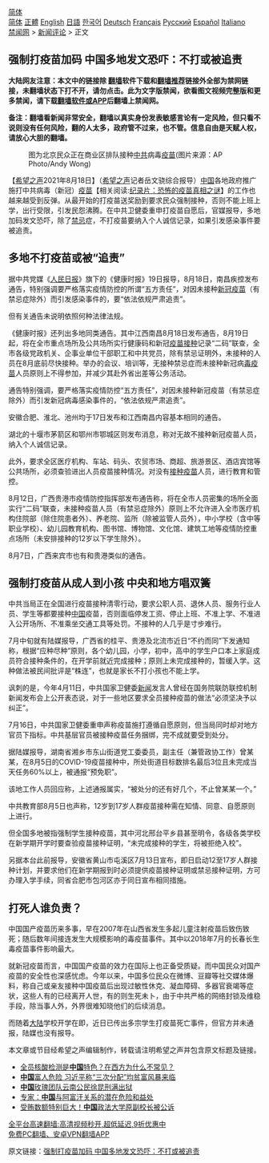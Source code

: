  <!-- 面包屑导航 --> <div class="breadcrumb"><!-- GTranslate: https://gtranslate.io/ -->  <div class="switcher notranslate">  <div class="selected">  <a href="#" onclick="return false;"> 简体</a>  </div>  <div class="option">  <a href="https://www.bannedbook.org" onclick="doGTranslate('zh-CN|zh-CN');jQuery('div.switcher div.selected a').html(jQuery(this).html());return false;" title="简体中文" class="nturl selected"> 简体</a>  <a href="https://www.bannedbook.org/zh-tw/" onclick="doGTranslate('zh-CN|zh-TW');jQuery('div.switcher div.selected a').html(jQuery(this).html());return false;" title="繁體中文" class="nturl"> 正體</a>  <a href="https://www.bannedbook.org/en/" onclick="doGTranslate('zh-CN|en');jQuery('div.switcher div.selected a').html(jQuery(this).html());return false;" title="English" class="nturl"> English</a>  <a href="https://www.bannedbook.org/ja/" onclick="doGTranslate('zh-CN|ja');jQuery('div.switcher div.selected a').html(jQuery(this).html());return false;" title="日本語" class="nturl"> 日語</a>  <a href="https://www.bannedbook.org/ko/" onclick="doGTranslate('zh-CN|ko');jQuery('div.switcher div.selected a').html(jQuery(this).html());return false;" title="한국어" class="nturl"> 한국어</a>  <a href="https://www.bannedbook.org/de/" onclick="doGTranslate('zh-CN|de');jQuery('div.switcher div.selected a').html(jQuery(this).html());return false;" title="Deutsch" class="nturl"> Deutsch</a>  <a href="https://www.bannedbook.org/fr/" onclick="doGTranslate('zh-CN|fr');jQuery('div.switcher div.selected a').html(jQuery(this).html());return false;" title="Français" class="nturl"> Français</a>  <a href="https://www.bannedbook.org/ru/" onclick="doGTranslate('zh-CN|ru');jQuery('div.switcher div.selected a').html(jQuery(this).html());return false;" title="Русский" class="nturl"> Русский</a>  <a href="https://www.bannedbook.org/es/" onclick="doGTranslate('zh-CN|es');jQuery('div.switcher div.selected a').html(jQuery(this).html());return false;" title="Español" class="nturl"> Español</a>  <a href="https://www.bannedbook.org/it/" onclick="doGTranslate('zh-CN|it');jQuery('div.switcher div.selected a').html(jQuery(this).html());return false;" title="Italiano" class="nturl"> Italiano</a>  </div>  </div>      <div class='breadcrumb-sub'><!-- Breadcrumb NavXT 6.3.0 --> <a href="https://www.bannedbook.org/" class="home">禁闻网</a> &gt; <a href="https://www.bannedbook.org/bnews/comments/" class="category">新闻评论</a> &gt; 正文</div></div><h2>强制打疫苗加码 中国多地发文恐吓：不打或被追责</h2> <p class="notice"><b>大陆网友注意：本文中的链接除 <a href="https://github.com/bannedbook/fanqiang" >翻墙</a>软件下载和<a href="https://github.com/killgcd/justmysocks/blob/master/README.md">翻墙推荐</a>链接外全部为禁网链接，未翻墙状态下打不开，请勿点击。此为文字版禁闻，欲看图文视频完整版和更多禁闻，请下载<a href="https://github.com/bannedbook/fanqiang">翻墙软件或APP</a>后翻墙上禁闻网。</p><p>备注：翻墙看新闻非常安全，翻墙以真实身份发表敏感言论有一定风险，但只看不说则没有任何风险，翻的人太多，政府管不过来，也不管。信息自由是天赋人权，请放心大胆的翻墙。</b></p>  <div class="entry"> <figure> <p><figcaption>图为北京民众正在商业区排队接种<a href="https://www.bannedbook.org/bnews/tag/%e4%b8%ad%e5%85%b1/" class="st_tag internal_tag" rel="tag" title="标签 中共 下的日志">中共</a>病毒<a href="https://www.bannedbook.org/bnews/tag/%e7%96%ab%e8%8b%97/" class="st_tag internal_tag" rel="tag" title="标签 疫苗 下的日志">疫苗</a>(图片来源：AP Photo/Andy Wong)</figcaption></figure> <p>【<span class='wp_keywordlink_affiliate'><a href="https://www.soundofhope.org" title="希望之声" target="_blank">希望之声</a></span>2021年8月18日】（<a href="https://www.bannedbook.org/bnews/tag/%e5%b8%8c%e6%9c%9b%e4%b9%8b%e5%a3%b0/" class="st_tag internal_tag" rel="tag" title="标签 希望之声 下的日志">希望之声</a>记者岳文骁综合报导）<span class='wp_keywordlink_affiliate'><a href="https://www.bannedbook.org/" title="中国" target="_blank">中国</a></span>各地政府推广施打中共病毒（新冠）<span class='wp_keywordlink'><a href="https://www.bannedbook.org/bnews/tculture/20160630/551027.html" title="疫苗" target="_blank">疫苗</a></span>【相关阅读:<a href='https://www.bannedbook.org/bnews/topimagenews/20180408/925060.html' target='_blank'>纪录片：恐怖的疫苗真相之谜</a>】的工作也越来越受到反弹。从最开始的打疫苗送奖励到要求民众强制接种，否则不能上班上学，出行受限，引发民怨沸腾。在中共卫健委重申打疫苗自愿后，官媒报导，多地加码发文恐吓，除了<a href="https://www.bannedbook.org/bnews/tag/%E7%A6%81%E5%BF%8C/" class="st_tag internal_tag" rel="tag" title="标签 禁忌 下的日志">禁忌</a>症，不打疫苗要纳入个人诚信记录，如果引发感染事件要被追责。</p> <h2>多地不打疫苗或被“追责”</h2> <p>据中共党媒《<span class='wp_keywordlink'><a href="https://www.bannedbook.org/forum2/topic109.html" title="透视人民日报" target="_blank">人民日报</a></span>》旗下的《健康时报》19日报导，8月18日，南昌疾控发布通告，特别强调要严格落实疫情防控的所谓“五方责任”，对因未接种<a href="https://www.bannedbook.org/bnews/tag/%e6%96%b0%e5%86%a0%e7%96%ab%e8%8b%97/" class="st_tag internal_tag" rel="tag" title="标签 新冠疫苗 下的日志">新冠疫苗</a>（有禁忌症除外）而引发感染事件的，要“依法依规严肃追责”。</p> <p>但有关通告未说明依照何种法律法规。</p> <p>《健康时报》还列出多地同类通告。其中江西南昌8月18日发布通告，8月19日起，将在全市重点场所及公共场所实行健康码和新冠<a href="https://www.bannedbook.org/bnews/tag/%E7%96%AB%E8%8B%97%E6%8E%A5%E7%A7%8D/" class="st_tag internal_tag" rel="tag" title="标签 疫苗接种 下的日志">疫苗接种</a>记录“二码”联查，全市各级党政机关、企事业单位干部职工和中共党员，除有禁忌证明外，未接种的人员在8月底前尽快接种。举办的会议、培训等，无接种禁忌症而未接种新冠病<a href="https://www.bannedbook.org/bnews/tag/%e6%af%92%e7%96%ab%e8%8b%97/" class="st_tag internal_tag" rel="tag" title="标签 毒疫苗 下的日志">毒疫苗</a>人员原则上不得参加，并减少其赴外省出差等公务活动。</p> <p>通告特别强调，要严格落实疫情防控“五方责任”，对因未接种新冠疫苗（有禁忌症除外）而引发新冠病毒感染事件的，“依法依规严肃追责”。</p> <p>安徽合肥、淮北、池州均于17日发布和江西南昌内容基本相同的通告。</p>  <p>湖北的十堰市茅箭区和鄂州市鄂城区则发布消息，称对无故不接种新冠疫苗人员，纳入个人诚信记录。</p> <p>此外，要求全区医疗机构、车站、码头、农贸市场、商超、旅游景区、酒店宾馆等公共场所，必须查验进出人员疫苗接种情况。对没有<a href="https://www.bannedbook.org/bnews/tag/%E6%8E%A5%E7%A7%8D%E7%96%AB%E8%8B%97/" class="st_tag internal_tag" rel="tag" title="标签 接种疫苗 下的日志">接种疫苗</a>人员，进行教育和管控。</p> <p>8月12日，广西贵港市疫情防控指挥部发布通告称，将在全市人员密集的场所全面实行“二码”联查，未接种疫苗人员（有禁忌症除外）原则上不允许进入全市医疗机构住院部（除住院患者外）、养老院、监所（除被监管人员外），中小学校（含中等职业学校）、幼儿园教育机构、图书馆、博物馆、文化馆、建筑工地等疫情防控重点场所（未安排接种的12岁以下学生除外）。</p> <p>8月7日，广西来宾市也有和贵港类似的通告。</p> <h2>强制打疫苗从成人到小孩 中央和地方唱双簧</h2> <p>中共当局正在全国进行疫苗接种清零行动，要求公职人员、退休人员、服务行业人员、学生等都要接种<a href="https://www.bannedbook.org/bnews/tag/%E4%B8%AD%E5%9B%BD/" class="st_tag internal_tag" rel="tag" title="标签 中国 下的日志">中国</a>疫苗，否则面临停发工资、停止上班、不准上学、不准进入公开场所、不准乘坐交通工具等处罚。不接种的人几乎是寸步难行。</p> <p>7月中旬就有陆媒报导，广西省的桂平、贵港及北流市近日“不约而同”下发通知称，根据“应种尽种”原则，各个幼儿园，小学，初中，高中的学生户口本上家庭成员符合接种条件的，在开学前就近完成接种；原则上未完成接种的，暂缓入学。这种做法被民间批评是“株连”，也就是家长不打小孩也不能上学。</p>  <p>讽刺的是，今年4月11日，中共国家卫健委<span class='wp_keywordlink_affiliate'><a href="https://www.bannedbook.org/" title="新闻">新闻</a></span>发言人曾经在国务院联防联控机制新闻发布会上公开表态说，对于一些地区要求全员接种疫苗的做法“必须坚决予以纠正”。</p> <p>7月16日，中共国家卫健委重申声称疫苗施打遵循自愿原则，但当局同时却对地方官员下指标。中共基层官员被接种疫苗任务捆绑，完不成就要受到处分。</p> <p>据陆媒报导，湖南省湘乡市东山街道党工委委员，副主任（兼管政协工作）曾某某，在8月5日的COVID-19疫苗接种中，所处街道目标数排名最后3位且未完成当天任务60%以上，被通报“预免职”。</p> <p>该地工作人员回应称，上述通报属实，“被处分的还有好几个，不止曾某某一个。”</p> <p>中共教育部8月5日也声称，12岁到17岁人群疫苗接种需在知情、同意、自愿原则上进行。</p> <p>但全国多地被指强制学生接种疫苗，其中河北邢台平乡县甚至明令，各级各类学校在新学期开学时要查验疫苗接种证明，“未完成接种的学生，将被拒绝入校”。</p>  <p>另据本台此前报导，安徽省黄山市屯溪区7月13日宣布，即日启动12至17岁人群接种计划，并要求他们在新学期报到时必须提供疫苗接种证明或禁忌接种证明，方可办理入学手续，同省合肥市包河区亦于同日宣布相同措施。</p> <h2>打死人谁负责？</h2> <p>中国国产疫苗历来多事，早在2007年在山西省发生多起儿童注射疫苗后致伤致死；随后数年间接连发生大规模影响的毒疫苗事件。其中以2018年7月的长春长生毒疫苗事件影响最大。</p> <p>就新冠疫苗而言，中国国产疫苗的效力在国际上也正备受质疑。而中国民众对国产疫苗的安全性也深感忧虑。今年以来，中国多位民众在微博、豆瓣等社交媒体爆料，称自己或亲友接种中国疫苗后出现过敏性休克、凝血障碍、多器官衰竭等症状，这些人有的已经离开人世，有的则生死未卜，由于中共严格的网络封锁及维稳手段，除当事人外，外界很难知晓他们的后续消息。</p> <p>而随着<span class='wp_keywordlink_affiliate'><a href="https://www.bannedbook.org/" title="大陆" target="_blank">大陆</a></span>学校开学在即，近日已传出多宗学生打疫苗死亡事件，但官方并未通报，陆媒也没有报导。</p> <p>本文章或节目经希望之声编辑制作，转载请注明希望之声并包含原文标题及链接。 </p> <ul class='op-related-articles' title='相关阅读'> <li><a href='https://www.bannedbook.org/bnews/bannedvideo/20210819/1609088.html' target='_blank'>全员核酸检测是<b>中国</b>特色？在西方为什么不常见？</a></li> <li><a href='https://www.bannedbook.org/bnews/taiwannews/20210819/1609041.html' target='_blank'><b>中国</b>富人危险 习近平称“三次分配”均贫富风暴来临</a></li> <li><a href='https://www.bannedbook.org/bnews/baitai/20210819/1609033.html' target='_blank'><b>中国</b>玫瑰团队云南公民徐昆刑满出狱</a></li> <li><a href='https://www.bannedbook.org/bnews/headline/20210819/1609027.html' target='_blank'>专家：<b>中国</b>与阿富汗关系的潜在危险和益处</a></li> <li><a href='https://www.bannedbook.org/bnews/baitai/20210819/1609004.html' target='_blank'>受贿数额特别巨大！<b>中国</b>政法大学原副校长被公诉</a></li> </ul> <p class="texttj"> <a href="https://github.com/bannedbook/fanqiang/wiki/V2ray%E6%9C%BA%E5%9C%BA" target="_blank">全平台高速翻墙:高清视频秒开,超低延迟,9折优惠中</a><br/> <a href="https://github.com/bannedbook/fanqiang/wiki/%E7%A6%81%E9%97%BB%E7%BD%91%E5%AE%89%E5%8D%93%E7%BF%BB%E5%A2%99%E6%96%B0%E9%97%BBAPP" target="_blank">免费PC翻墙、安卓VPN翻墙APP</a></p> <p>原文链接：<a class="src_link"  href="https://www.soundofhope.org/post/536777" target="_blank">强制打疫苗加码 中国多地发文恐吓：不打或被追责</a></p><a name='sharetosocial'></a>  <div style="margin-bottom:5px;padding-bottom:5px;clear:both"> <div id="archive-pix-1" class="banner-ads"> <!-- AuctionX Display platform tag START --> <div id="26318x728x90x621x_ADSLOT2" clicktrack="%%CLICK_URL_ESC%%"></div> <!-- AuctionX Display platform tag END --> </div> <div id="archive-pix-2" class="banner-ads"> <!-- AuctionX Display platform tag START --> <div id="26315x300x250x621x_ADSLOT2" clicktrack="%%CLICK_URL_ESC%%"></div> <!-- AuctionX Display platform tag END --> </div> </div>  <div id="archive-pix-1" class="banner-ads"> <!-- AuctionX Display platform tag START --> <div id="26318x728x90x621x_ADSLOT3" clicktrack="%%CLICK_URL_ESC%%"></div> <!-- AuctionX Display platform tag END --> </div> </div><!--END ENTRY--> 